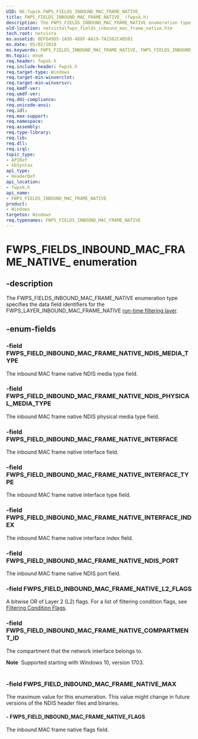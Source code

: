 ```yaml
---
UID: NE:fwpsk.FWPS_FIELDS_INBOUND_MAC_FRAME_NATIVE_
title: FWPS_FIELDS_INBOUND_MAC_FRAME_NATIVE_ (fwpsk.h)
description: The FWPS_FIELDS_INBOUND_MAC_FRAME_NATIVE enumeration type specifies the data field identifiers for the FWPS_LAYER_INBOUND_MAC_FRAME_NATIVE run-time filtering layer.
old-location: netvista\fwps_fields_inbound_mac_frame_native.htm
tech.root: netvista
ms.assetid: 0EFD49D5-1A5D-4D8F-AA19-7A1562C4B581
ms.date: 05/02/2018
ms.keywords: FWPS_FIELDS_INBOUND_MAC_FRAME_NATIVE, FWPS_FIELDS_INBOUND_MAC_FRAME_NATIVE enumeration [Network Drivers Starting with Windows Vista], FWPS_FIELDS_INBOUND_MAC_FRAME_NATIVE_, FWPS_FIELD_INBOUND_MAC_FRAME_NATIVE_FLAGS, FWPS_FIELD_INBOUND_MAC_FRAME_NATIVE_INTERFACE, FWPS_FIELD_INBOUND_MAC_FRAME_NATIVE_INTERFACE_INDEX, FWPS_FIELD_INBOUND_MAC_FRAME_NATIVE_INTERFACE_TYPE, FWPS_FIELD_INBOUND_MAC_FRAME_NATIVE_MAX, FWPS_FIELD_INBOUND_MAC_FRAME_NATIVE_NDIS_MEDIA_TYPE, FWPS_FIELD_INBOUND_MAC_FRAME_NATIVE_NDIS_PHYSICAL_MEDIA_TYPE, FWPS_FIELD_INBOUND_MAC_FRAME_NATIVE_NDIS_PORT, fwpsk/FWPS_FIELDS_INBOUND_MAC_FRAME_NATIVE, fwpsk/FWPS_FIELD_INBOUND_MAC_FRAME_NATIVE_FLAGS, fwpsk/FWPS_FIELD_INBOUND_MAC_FRAME_NATIVE_INTERFACE, fwpsk/FWPS_FIELD_INBOUND_MAC_FRAME_NATIVE_INTERFACE_INDEX, fwpsk/FWPS_FIELD_INBOUND_MAC_FRAME_NATIVE_INTERFACE_TYPE, fwpsk/FWPS_FIELD_INBOUND_MAC_FRAME_NATIVE_MAX, fwpsk/FWPS_FIELD_INBOUND_MAC_FRAME_NATIVE_NDIS_MEDIA_TYPE, fwpsk/FWPS_FIELD_INBOUND_MAC_FRAME_NATIVE_NDIS_PHYSICAL_MEDIA_TYPE, fwpsk/FWPS_FIELD_INBOUND_MAC_FRAME_NATIVE_NDIS_PORT, netvista.fwps_fields_inbound_mac_frame_native
ms.topic: enum
req.header: fwpsk.h
req.include-header: Fwpsk.h
req.target-type: Windows
req.target-min-winverclnt: 
req.target-min-winversvr: 
req.kmdf-ver: 
req.umdf-ver: 
req.ddi-compliance: 
req.unicode-ansi: 
req.idl: 
req.max-support: 
req.namespace: 
req.assembly: 
req.type-library: 
req.lib: 
req.dll: 
req.irql: 
topic_type:
- APIRef
- kbSyntax
api_type:
- HeaderDef
api_location:
- fwpsk.h
api_name:
- FWPS_FIELDS_INBOUND_MAC_FRAME_NATIVE
product:
- Windows
targetos: Windows
req.typenames: FWPS_FIELDS_INBOUND_MAC_FRAME_NATIVE
---
```


# FWPS_FIELDS_INBOUND_MAC_FRAME_NATIVE_ enumeration


## -description


The FWPS_FIELDS_INBOUND_MAC_FRAME_NATIVE enumeration type specifies the data field identifiers for the
  FWPS_LAYER_INBOUND_MAC_FRAME_NATIVE 
  <a href="https://docs.microsoft.com/windows/desktop/FWP/management-filtering-layer-identifiers-">run-time filtering layer</a>.


## -enum-fields




### -field FWPS_FIELD_INBOUND_MAC_FRAME_NATIVE_NDIS_MEDIA_TYPE

The inbound MAC frame native NDIS media type field.


### -field FWPS_FIELD_INBOUND_MAC_FRAME_NATIVE_NDIS_PHYSICAL_MEDIA_TYPE

The inbound MAC frame native NDIS physical media type field.


### -field FWPS_FIELD_INBOUND_MAC_FRAME_NATIVE_INTERFACE

The inbound MAC frame native interface field.


### -field FWPS_FIELD_INBOUND_MAC_FRAME_NATIVE_INTERFACE_TYPE

The inbound MAC frame native interface type field.


### -field FWPS_FIELD_INBOUND_MAC_FRAME_NATIVE_INTERFACE_INDEX

The inbound MAC frame native interface index field.


### -field FWPS_FIELD_INBOUND_MAC_FRAME_NATIVE_NDIS_PORT

The inbound MAC frame native NDIS port field.


### -field FWPS_FIELD_INBOUND_MAC_FRAME_NATIVE_L2_FLAGS

A bitwise OR of Layer 2 (L2) flags. For a list of filtering condition flags, see [Filtering Condition Flags](https://docs.microsoft.com/windows/desktop/FWP/filtering-condition-flags-).

### -field FWPS_FIELD_INBOUND_MAC_FRAME_NATIVE_COMPARTMENT_ID

The compartment that the network interface belongs to.

<div class="alert"><b>Note</b>  Supported starting with Windows 10, version 1703.</div>
<div> </div>

### -field FWPS_FIELD_INBOUND_MAC_FRAME_NATIVE_MAX

The maximum value for this enumeration. This value might change in future versions of the NDIS
     header files and binaries.


#### - FWPS_FIELD_INBOUND_MAC_FRAME_NATIVE_FLAGS

The inbound MAC frame native flags field.

